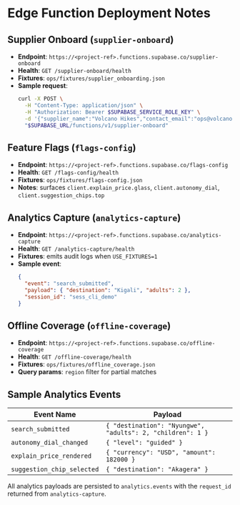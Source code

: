 # Edge Function Deployment Notes

## Supplier Onboard (`supplier-onboard`)
- **Endpoint**: `https://<project-ref>.functions.supabase.co/supplier-onboard`
- **Health**: `GET /supplier-onboard/health`
- **Fixtures**: `ops/fixtures/supplier_onboarding.json`
- **Sample request**:
  ```bash
  curl -X POST \
    -H "Content-Type: application/json" \
    -H "Authorization: Bearer $SUPABASE_SERVICE_ROLE_KEY" \
    -d '{"supplier_name":"Volcano Hikes","contact_email":"ops@volcanohikes.rw"}' \
    "$SUPABASE_URL/functions/v1/supplier-onboard"
  ```

## Feature Flags (`flags-config`)
- **Endpoint**: `https://<project-ref>.functions.supabase.co/flags-config`
- **Health**: `GET /flags-config/health`
- **Fixtures**: `ops/fixtures/flags-config.json`
- **Notes**: surfaces `client.explain_price.glass`, `client.autonomy_dial`, `client.suggestion_chips.top`

## Analytics Capture (`analytics-capture`)
- **Endpoint**: `https://<project-ref>.functions.supabase.co/analytics-capture`
- **Health**: `GET /analytics-capture/health`
- **Fixtures**: emits audit logs when `USE_FIXTURES=1`
- **Sample event**:
  ```json
  {
    "event": "search_submitted",
    "payload": { "destination": "Kigali", "adults": 2 },
    "session_id": "sess_cli_demo"
  }
  ```

## Offline Coverage (`offline-coverage`)
- **Endpoint**: `https://<project-ref>.functions.supabase.co/offline-coverage`
- **Health**: `GET /offline-coverage/health`
- **Fixtures**: `ops/fixtures/offline_coverage.json`
- **Query params**: `region` filter for partial matches

## Sample Analytics Events

Event Name | Payload
--- | ---
`search_submitted` | `{ "destination": "Nyungwe", "adults": 2, "children": 1 }`
`autonomy_dial_changed` | `{ "level": "guided" }`
`explain_price_rendered` | `{ "currency": "USD", "amount": 182000 }`
`suggestion_chip_selected` | `{ "destination": "Akagera" }`

All analytics payloads are persisted to `analytics.events` with the `request_id` returned from `analytics-capture`.
